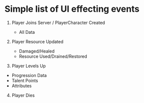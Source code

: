 # Simple list of UI effecting events

1. Player Joins Server / PlayerCharacter Created
    - All Data
2. Player Resource Updated
    - Damaged/Healed
    - Resource Used/Drained/Restored

3. Player Levels Up

- Progression Data
- Talent Points
- Attributes

4. Player Dies
